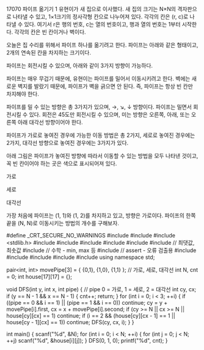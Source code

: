 17070 파이프 옮기기 1
유현이가 새 집으로 이사했다. 새 집의 크기는 N×N의 격자판으로 나타낼 수 있고, 1×1크기의 정사각형 칸으로 나누어져 있다. 각각의 칸은 (r, c)로 나타낼 수 있다. 
여기서 r은 행의 번호, c는 열의 번호이고, 행과 열의 번호는 1부터 시작한다. 각각의 칸은 빈 칸이거나 벽이다.

오늘은 집 수리를 위해서 파이프 하나를 옮기려고 한다. 파이프는 아래와 같은 형태이고, 2개의 연속된 칸을 차지하는 크기이다.

파이프는 회전시킬 수 있으며, 아래와 같이 3가지 방향이 가능하다.

파이프는 매우 무겁기 때문에, 유현이는 파이프를 밀어서 이동시키려고 한다. 벽에는 새로운 벽지를 발랐기 때문에, 파이프가 벽을 긁으면 안 된다. 
즉, 파이프는 항상 빈 칸만 차지해야 한다.

파이프를 밀 수 있는 방향은 총 3가지가 있으며, →, ↘, ↓ 방향이다. 파이프는 밀면서 회전시킬 수 있다. 회전은 45도만 회전시킬 수 있으며, 
미는 방향은 오른쪽, 아래, 또는 오른쪽 아래 대각선 방향이어야 한다.

파이프가 가로로 놓여진 경우에 가능한 이동 방법은 총 2가지, 세로로 놓여진 경우에는 2가지, 대각선 방향으로 놓여진 경우에는 3가지가 있다.

아래 그림은 파이프가 놓여진 방향에 따라서 이동할 수 있는 방법을 모두 나타낸 것이고, 꼭 빈 칸이어야 하는 곳은 색으로 표시되어져 있다.

가로

세로

대각선

가장 처음에 파이프는 (1, 1)와 (1, 2)를 차지하고 있고, 방향은 가로이다. 파이프의 한쪽 끝을 (N, N)로 이동시키는 방법의 개수를 구해보자.



#define _CRT_SECURE_NO_WARNINGS
#include <numeric>
#include <cstdio>
#include <stdlib.h>
#include <iostream>
#include <cstring>
#include <string>
#include <algorithm>
#include <vector>
#include <climits>   // 최댓값, 최솟값
#include <cmath>   // 수학 - min, max 등
#include <cassert>   // assert - 오류 검출용
#include <queue>
#include <stack>
#include <deque>
#include <map>
#include <set>
using namespace std;

pair<int, int> movePipe[3] = { {0,1}, {1,0}, {1,1} };   // 가로, 세로, 대각선
int N, cnt = 0;
int house[17][17] = {};

void DFS(int y, int x, int pipe) {   // pipe 0 = 가로, 1 = 세로, 2 = 대각선
	int cy, cx;
	if (y == N - 1 && x == N - 1) {
		cnt++;
		return;
	}
	for (int i = 0; i < 3; ++i) {
		if ((pipe == 0 && i == 1) || (pipe == 1 && i == 0))
			continue;
		cy = y + movePipe[i].first, cx = x + movePipe[i].second;
		if (cy >= N || cx >= N || house[cy][cx] == 1)
			continue;
		if (i == 2 && (house[cy][cx - 1] == 1 || house[cy - 1][cx] == 1))
			continue;
		DFS(cy, cx, i);
	}
}

int main() {
	scanf("%d", &N);
	for (int i = 0; i < N; ++i) {
		for (int j = 0; j < N; ++j)
			scanf("%d", &house[i][j]);
	}
	DFS(0, 1, 0);
	printf("%d", cnt);
}
